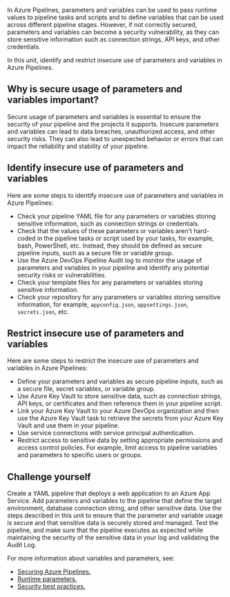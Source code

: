 In Azure Pipelines, parameters and variables can be used to pass runtime values to pipeline tasks and scripts and to define variables that can be used across different pipeline stages. However, if not correctly secured, parameters and variables can become a security vulnerability, as they can store sensitive information such as connection strings, API keys, and other credentials.

In this unit, identify and restrict insecure use of parameters and variables in Azure Pipelines.

## Why is secure usage of parameters and variables important?

Secure usage of parameters and variables is essential to ensure the security of your pipeline and the projects it supports. Insecure parameters and variables can lead to data breaches, unauthorized access, and other security risks. They can also lead to unexpected behavior or errors that can impact the reliability and stability of your pipeline.

## Identify insecure use of parameters and variables

Here are some steps to identify insecure use of parameters and variables in Azure Pipelines:

- Check your pipeline YAML file for any parameters or variables storing sensitive information, such as connection strings or credentials.
- Check that the values of these parameters or variables aren't hard-coded in the pipeline tasks or script used by your tasks, for example, bash, PowerShell, etc. Instead, they should be defined as secure pipeline inputs, such as a secure file or variable group.
- Use the Azure DevOps Pipeline Audit log to monitor the usage of parameters and variables in your pipeline and identify any potential security risks or vulnerabilities.
- Check your template files for any parameters or variables storing sensitive information.
- Check your repository for any parameters or variables storing sensitive information, for example, `appconfig.json`, `appsettings.json`, `secrets.json`, etc.

## Restrict insecure use of parameters and variables

Here are some steps to restrict the insecure use of parameters and variables in Azure Pipelines:

- Define your parameters and variables as secure pipeline inputs, such as a secure file, secret variables, or variable group.
- Use Azure Key Vault to store sensitive data, such as connection strings, API keys, or certificates and then reference them in your pipeline script.
- Link your Azure Key Vault to your Azure DevOps organization and then use the Azure Key Vault task to retrieve the secrets from your Azure Key Vault and use them in your pipeline.
- Use service connections with service principal authentication.
- Restrict access to sensitive data by setting appropriate permissions and access control policies. For example, limit access to pipeline variables and parameters to specific users or groups.

## Challenge yourself

Create a YAML pipeline that deploys a web application to an Azure App Service. Add parameters and variables to the pipeline that define the target environment, database connection string, and other sensitive data. Use the steps described in this unit to ensure that the parameter and variable usage is secure and that sensitive data is securely stored and managed. Test the pipeline, and make sure that the pipeline executes as expected while maintaining the security of the sensitive data in your log and validating the Audit Log.

For more information about variables and parameters, see:

- [Securing Azure Pipelines.](/azure/devops/pipelines/security/overview/)
- [Runtime parameters.](/azure/devops/pipelines/process/runtime-parameters/)
- [Security best practices.](/azure/devops/organizations/security/security-best-practices/)
